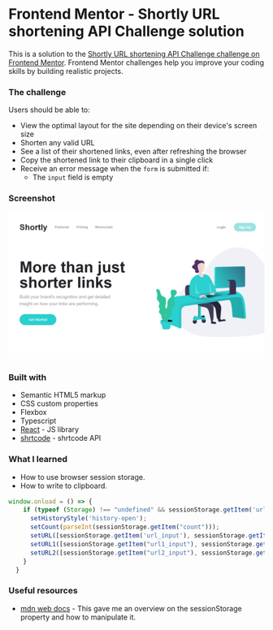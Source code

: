 # Frontend Mentor - Shortly URL shortening API Challenge solution

This is a solution to the [Shortly URL shortening API Challenge challenge on Frontend Mentor](https://www.frontendmentor.io/challenges/url-shortening-api-landing-page-2ce3ob-G). Frontend Mentor challenges help you improve your coding skills by building realistic projects. 

### The challenge

Users should be able to:

- View the optimal layout for the site depending on their device's screen size
- Shorten any valid URL
- See a list of their shortened links, even after refreshing the browser
- Copy the shortened link to their clipboard in a single click
- Receive an error message when the `form` is submitted if:
  - The `input` field is empty

### Screenshot

![](./src/images/Screenshot.png)

### Built with

- Semantic HTML5 markup
- CSS custom properties
- Flexbox
- Typescript
- [React](https://reactjs.org/) - JS library
- [shrtcode](https://app.shrtco.de/) - shrtcode API

### What I learned
- How to use browser session storage.
- How to write to clipboard.

```js
window.onload = () => {
    if (typeof (Storage) !== "undefined" && sessionStorage.getItem('url_input') !== null) {
      setHistoryStyle('history-open');
      setCount(parseInt(sessionStorage.getItem("count")));
      setURL([sessionStorage.getItem('url_input'), sessionStorage.getItem("url_shorten"), sessionStorage.getItem("url_style")]);
      setURL1([sessionStorage.getItem("url1_input"), sessionStorage.getItem("url1_shorten"), sessionStorage.getItem("url1_style")]);
      setURL2([sessionStorage.getItem("url2_input"), sessionStorage.getItem("url2_shorten"), sessionStorage.getItem("url2_style")]);
    }
  }
```

### Useful resources

- [mdn web docs](https://developer.mozilla.org/en-US/docs/Web/API/Window/sessionStorage) - This gave me an overview on the sessionStorage property and how to manipulate it.
